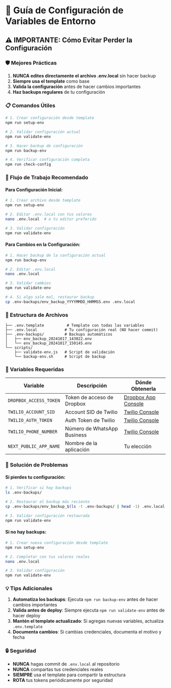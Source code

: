# 🔧 Guía de Configuración de Variables de Entorno

## ⚠️ IMPORTANTE: Cómo Evitar Perder la Configuración

### 🛡️ Mejores Prácticas

1. **NUNCA edites directamente el archivo .env.local** sin hacer backup
2. **Siempre usa el template** como base
3. **Valida la configuración** antes de hacer cambios importantes
4. **Haz backups regulares** de tu configuración

### 📋 Comandos Útiles

```bash
# 1. Crear configuración desde template
npm run setup-env

# 2. Validar configuración actual
npm run validate-env

# 3. Hacer backup de configuración
npm run backup-env

# 4. Verificar configuración completa
npm run check-config
```

### 🔄 Flujo de Trabajo Recomendado

#### Para Configuración Inicial:
```bash
# 1. Crear archivo desde template
npm run setup-env

# 2. Editar .env.local con tus valores
nano .env.local  # o tu editor preferido

# 3. Validar configuración
npm run validate-env
```

#### Para Cambios en la Configuración:
```bash
# 1. Hacer backup de la configuración actual
npm run backup-env

# 2. Editar .env.local
nano .env.local

# 3. Validar cambios
npm run validate-env

# 4. Si algo sale mal, restaurar backup
cp .env-backups/env_backup_YYYYMMDD_HHMMSS.env .env.local
```

### 📁 Estructura de Archivos

```
├── .env.template          # Template con todas las variables
├── .env.local            # Tu configuración real (NO hacer commit)
├── .env-backups/         # Backups automáticos
│   ├── env_backup_20241017_143022.env
│   └── env_backup_20241017_150145.env
└── scripts/
    ├── validate-env.js   # Script de validación
    └── backup-env.sh     # Script de backup
```

### 🔑 Variables Requeridas

| Variable | Descripción | Dónde Obtenerla |
|----------|-------------|-----------------|
| `DROPBOX_ACCESS_TOKEN` | Token de acceso de Dropbox | [Dropbox App Console](https://www.dropbox.com/developers/apps) |
| `TWILIO_ACCOUNT_SID` | Account SID de Twilio | [Twilio Console](https://console.twilio.com) |
| `TWILIO_AUTH_TOKEN` | Auth Token de Twilio | [Twilio Console](https://console.twilio.com) |
| `TWILIO_PHONE_NUMBER` | Número de WhatsApp Business | [Twilio Console](https://console.twilio.com) |
| `NEXT_PUBLIC_APP_NAME` | Nombre de la aplicación | Tu elección |

### 🚨 Solución de Problemas

#### Si pierdes tu configuración:
```bash
# 1. Verificar si hay backups
ls .env-backups/

# 2. Restaurar el backup más reciente
cp .env-backups/env_backup_$(ls -t .env-backups/ | head -1) .env.local

# 3. Validar configuración restaurada
npm run validate-env
```

#### Si no hay backups:
```bash
# 1. Crear nueva configuración desde template
npm run setup-env

# 2. Completar con tus valores reales
nano .env.local

# 3. Validar configuración
npm run validate-env
```

### 💡 Tips Adicionales

1. **Automatiza los backups**: Ejecuta `npm run backup-env` antes de hacer cambios importantes
2. **Valida antes de deploy**: Siempre ejecuta `npm run validate-env` antes de hacer deploy
3. **Mantén el template actualizado**: Si agregas nuevas variables, actualiza `.env.template`
4. **Documenta cambios**: Si cambias credenciales, documenta el motivo y fecha

### 🔒 Seguridad

- **NUNCA** hagas commit de `.env.local` al repositorio
- **NUNCA** compartas tus credenciales reales
- **SIEMPRE** usa el template para compartir la estructura
- **ROTA** tus tokens periódicamente por seguridad
